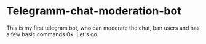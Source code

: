 # Telegramm-chat-moderation-bot
This is my first telegram bot, who can moderate the chat, ban users and has a few basic commands
Ok. Let's go
